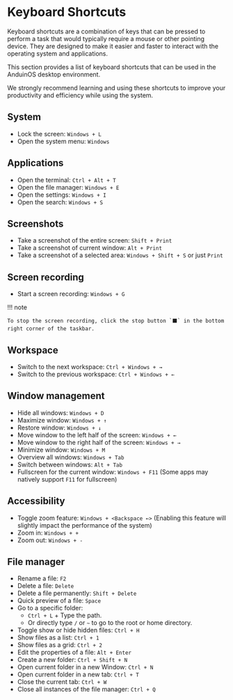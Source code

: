 # Keyboard Shortcuts

Keyboard shortcuts are a combination of keys that can be pressed to perform a task that would typically require a mouse or other pointing device. They are designed to make it easier and faster to interact with the operating system and applications.

This section provides a list of keyboard shortcuts that can be used in the AnduinOS desktop environment.

We strongly recommend learning and using these shortcuts to improve your productivity and efficiency while using the system.

## System

* Lock the screen: `Windows + L`
* Open the system menu: `Windows`

## Applications

* Open the terminal: `Ctrl + Alt + T`
* Open the file manager: `Windows + E`
* Open the settings: `Windows + I`
* Open the search: `Windows + S`

## Screenshots

* Take a screenshot of the entire screen: `Shift + Print`
* Take a screenshot of current window: `Alt + Print`
* Take a screenshot of a selected area: `Windows + Shift + S` or just `Print`

## Screen recording

* Start a screen recording: `Windows + G`

!!! note

    To stop the screen recording, click the stop button `⬛` in the bottom right corner of the taskbar.

## Workspace

* Switch to the next workspace: `Ctrl + Windows + →`
* Switch to the previous workspace: `Ctrl + Windows + ←`

## Window management

* Hide all windows: `Windows + D`
* Maximize window: `Windows + ↑`
* Restore window: `Windows + ↓`
* Move window to the left half of the screen: `Windows + ←`
* Move window to the right half of the screen: `Windows + →`
* Minimize window: `Windows + M`
* Overview all windows: `Windows + Tab`
* Switch between windows: `Alt + Tab`
* Fullscreen for the current window: `Windows + F11` (Some apps may natively support `F11` for fullscreen)

## Accessibility

* Toggle zoom feature: `Windows + <Backspace ←>` (Enabling this feature will slightly impact the performance of the system)
* Zoom in: `Windows + +`
* Zoom out: `Windows + -`

## File manager

* Rename a file: `F2`
* Delete a file: `Delete`
* Delete a file permanently: `Shift + Delete`
* Quick preview of a file: `Space`
* Go to a specific folder:
  * `Ctrl + L` + Type the path.
  * Or directly type `/` or `~` to go to the root or home directory.
* Toggle show or hide hidden files: `Ctrl + H`
* Show files as a list: `Ctrl + 1`
* Show files as a grid: `Ctrl + 2`
* Edit the properties of a file: `Alt + Enter`
* Create a new folder: `Ctrl + Shift + N`
* Open current folder in a new Window: `Ctrl + N`
* Open current folder in a new tab: `Ctrl + T`
* Close the current tab: `Ctrl + W`
* Close all instances of the file manager: `Ctrl + Q`
